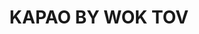 ---
layout: place
title: "KAPAO BY WOK TOV"
permalink: /new-york/monsey/kapao-by-wok-tov.html
stateAbbr: NY
stateName: New York
cityName: Monsey
seo:
  name: "KAPAO BY WOK TOV"
  type: Restaurant
  links: https://kapaonow.com/
description: "KAPAO BY WOK TOV serves delicious sushi in Monsey, New York. Try fresh Japanese dishes for a great dining experience. Available for takeout, delivery, lunch, and dinner."
place_id: ChIJvSbgNIDdwokRjbzY1YnxjB8
photos:
  - name: >-
      places/ChIJvSbgNIDdwokRjbzY1YnxjB8/photos/AeeoHcIcF1gRG1eqGer7mBvzuk5akKXe3fgRkQQ2f-SgmDi1M2MTV75JpTu9-PZ7B4Ofo_CGF9yM2lDpX_cvTwYZXKqAiJI5bkYL8yaVMKD_IK6ZFaWbuJfdbV1Ox3KomrEZBhjRYi_ZEOl0GHOa3rrcIWIofQwqiBK22DEJnRRM-LqD74s_q3f_eWxQ7rWgqi7X8jU-xUDCf7i04SnL4y9brygcYv4CRRIIPukzndyO72Lop8qFvCmtNfDTN2zbTo91OpS5c3rJPJf6_LM1g6q9bpKkz2nGSxwPWiG9q0lzChu1SZPelrURAjnDJW-yKXSe4BYSB_HcDfp7gQt1CSyFM6hDCo8-50bARq6mX2EBuEhj9tF5dOy5TccVY6yGJvswW0aFObPFOj5Kbz1QBDe29F9hh2WVBB9cVgIcAMGOX4knvK_-
    widthPx: 3000
    heightPx: 3549
    authorAttributions:
      - displayName: Menachem S. Brisk
        uri: https://maps.google.com/maps/contrib/100073828565434441803
        photoUri: >-
          https://lh3.googleusercontent.com/a-/ALV-UjXvod87X99X_rCIv7f-Aq2keHIEAI5Uma3uBF6OL7d5eHydIZ9UsQ=s100-p-k-no-mo
    flagContentUri: >-
      https://www.google.com/local/imagery/report/?cb_client=maps_api_places.places_api&image_key=!1e10!2sCIHM0ogKEICAgID-zIv8pAE&hl=en-US
    googleMapsUri: >-
      https://www.google.com/maps/place//data=!3m4!1e2!3m2!1sCIHM0ogKEICAgID-zIv8pAE!2e10!4m2!3m1!1s0x89c2dd8034e026bd:0x1f8cf189d5d8bc8d
  - name: >-
      places/ChIJvSbgNIDdwokRjbzY1YnxjB8/photos/AeeoHcLx7ZU5XH7PBt3TOwTar1km8XEr2SWhpUiN9gu2G7mjhTm6hkaMg_329OhJlHfedJXxJi0Q1wi1F2CTIsTfnWkzSsNEAb7gINJRxnj-ooll3P6uimWr01k-h_eMKufqi98Y63Hzw5OGFn8XaUyrcVYZqPTw2taPOta_fflmx3D9jiOi1u35pBEJkZIWwCQQqcw8Byopwru7QFTy5-1Qtj3Fuq76ETJKaUOa_5mNPae6jRji1xOwYCH7Sl_UiqIM-h3MBLpORqbTH-6m19Pe7oIveZ8WsoPLfC_GTp_RMjjgwqgoU0nR0jQSfkJ0sB99PbFQwGMbRRwS6GWAuGr2I1a09OpgBlZnPRdPd7zPba30DaQ5YzTZfE5xkRnumpxWZxTc_WQbyMqZUFhaHxPgWbUo5Ay6SRVoxnYKUe9KtOeV5g
    widthPx: 3000
    heightPx: 4000
    authorAttributions:
      - displayName: Menachem S. Brisk
        uri: https://maps.google.com/maps/contrib/100073828565434441803
        photoUri: >-
          https://lh3.googleusercontent.com/a-/ALV-UjXvod87X99X_rCIv7f-Aq2keHIEAI5Uma3uBF6OL7d5eHydIZ9UsQ=s100-p-k-no-mo
    flagContentUri: >-
      https://www.google.com/local/imagery/report/?cb_client=maps_api_places.places_api&image_key=!1e10!2sCIHM0ogKEICAgID-zIu8VQ&hl=en-US
    googleMapsUri: >-
      https://www.google.com/maps/place//data=!3m4!1e2!3m2!1sCIHM0ogKEICAgID-zIu8VQ!2e10!4m2!3m1!1s0x89c2dd8034e026bd:0x1f8cf189d5d8bc8d
  - name: >-
      places/ChIJvSbgNIDdwokRjbzY1YnxjB8/photos/AeeoHcJvMm2-VtCD1D5ohRT0MoVHxQQX0FE719QNeKaj77PjvjCh3SOxpHl2NTRcz-hy7NhEyCpIpL7ycwAz9DRy1IVzyP0QXRsvYHXHmF4CbDpPX5mHv-tpdXBVrEU3euQU4p1q8N5H8Ku92_EWAKnPBxFDu2tMs-y6lKlLjAEq0Jw1U8YSFpREAp0NuUAECImQEBb94bSmG37Jw0Z0P7RfjeEJn4S4hSyNkxqLbz3-MyCSkfhzyR4V_4QEx7fSYQUzs8OFM-WGKHrpoW16FJW2zRNCW4OqKF5nU-IxokQZJ4CXF8IdG0m9hgn4BHD-MXKFsLYR8tgKRqvD4B4QnUpnoeAn9tfpv7wuHkoY7FVXbKVYcLoQuIZmHxUWyBPn1m8y4ADs3BZvz6t6IRVUX7jtXGWFiuHVj08StlbG2KG-neSWVQ
    widthPx: 3000
    heightPx: 4000
    authorAttributions:
      - displayName: Menachem S. Brisk
        uri: https://maps.google.com/maps/contrib/100073828565434441803
        photoUri: >-
          https://lh3.googleusercontent.com/a-/ALV-UjXvod87X99X_rCIv7f-Aq2keHIEAI5Uma3uBF6OL7d5eHydIZ9UsQ=s100-p-k-no-mo
    flagContentUri: >-
      https://www.google.com/local/imagery/report/?cb_client=maps_api_places.places_api&image_key=!1e10!2sCIHM0ogKEICAgID-zIvSQA&hl=en-US
    googleMapsUri: >-
      https://www.google.com/maps/place//data=!3m4!1e2!3m2!1sCIHM0ogKEICAgID-zIvSQA!2e10!4m2!3m1!1s0x89c2dd8034e026bd:0x1f8cf189d5d8bc8d
  - name: >-
      places/ChIJvSbgNIDdwokRjbzY1YnxjB8/photos/AeeoHcLGg_edvjF9UeVSz-HSugtVi8U70nSNyiTgqKgzEhwopAhOLXtD7c1mTSBV4bqDs0D8ETvJtj0xM3aJvTttnuVRxpdm2b_X_h2kATz7JzIJTUjFZKqHjdO1j6AXRNypJi2I2G6rcNpis96SUukIqYUxvTLmG5p5KuxJAJXd9Jcy8FpwAhzfPk-b6ljL7XqMqeQ3p5iUR36W9i1603l6I_LGWNelkGw_XqivGlwqQ6iIOkZhlRyH1mcTntUcCxooplR8DyS7EYQpHe51nHv6i2ko5aute0JGx5opb4tXfd3HXBm7pH_maeYsrvwXPLUthnzYbQ6NgZboLIE6nEwSdCln0SxL7aSalamSnPRSjYrkYcLpGsjI1rxa7RZST4cgeJ8zDcDP6m_sQBgxLWjTUsuVxq5pgYuALINw9EohYLl6DZ66
    widthPx: 3024
    heightPx: 4032
    authorAttributions:
      - displayName: Yossi
        uri: https://maps.google.com/maps/contrib/114971807122993711885
        photoUri: >-
          https://lh3.googleusercontent.com/a-/ALV-UjWqgqyyMA_2Qg--c49dKZeM8syYxGDpoxvHAiLyV063L3T4FdHHNQ=s100-p-k-no-mo
    flagContentUri: >-
      https://www.google.com/local/imagery/report/?cb_client=maps_api_places.places_api&image_key=!1e10!2sCIHM0ogKEICAgICloY79sAE&hl=en-US
    googleMapsUri: >-
      https://www.google.com/maps/place//data=!3m4!1e2!3m2!1sCIHM0ogKEICAgICloY79sAE!2e10!4m2!3m1!1s0x89c2dd8034e026bd:0x1f8cf189d5d8bc8d
  - name: >-
      places/ChIJvSbgNIDdwokRjbzY1YnxjB8/photos/AeeoHcIgQsEUcArNKbiTNDXquT0jXQ-S7ajFe6FoJYmRZcSOX5gg4g9_sMA2DLWLr6Nh_5FrRAvwbxflm66T6kjwUEyornt9Pxg847Vk6FjvzK7RuNEy5_mt29rXusG4Ty-qDM04tYDu9R8j5STwsRk0ZkS5HXDkRHfJJozWqG6HdG_IJ8vDJ6HRxFwvRz_yFsPlP0NgqHlALO_B70BnyoHoR3BjgFtq_QLNVOlmXFU9rvg0tuQVUygk79SmS1SVa2ps2QdMdFhzHLgEuhJ7KooPPNCUnGSkkgVWOND80aHHrYoWmPkXL6dXuIJL8sXFpx0rrz2AKDYXK_hLtAcGlX3-BAYeeQBy-ZNVPKng0ck0zb9tUFyCGX_t2kd4kq-ZrCsCgOS6qyR0XJ_2Pvbjd5JyqD5rJLYqGm8gSi5mes31gZYULg
    widthPx: 4000
    heightPx: 2252
    authorAttributions:
      - displayName: Elimeir Adelman
        uri: https://maps.google.com/maps/contrib/106115891418994594412
        photoUri: >-
          https://lh3.googleusercontent.com/a/ACg8ocKQBg0PgH8cmHxIwofCyCYrOZc0bTBeFPAqgqcbeU2zL4aOFQ=s100-p-k-no-mo
    flagContentUri: >-
      https://www.google.com/local/imagery/report/?cb_client=maps_api_places.places_api&image_key=!1e10!2sCIHM0ogKEICAgICB7duaJw&hl=en-US
    googleMapsUri: >-
      https://www.google.com/maps/place//data=!3m4!1e2!3m2!1sCIHM0ogKEICAgICB7duaJw!2e10!4m2!3m1!1s0x89c2dd8034e026bd:0x1f8cf189d5d8bc8d
  - name: >-
      places/ChIJvSbgNIDdwokRjbzY1YnxjB8/photos/AeeoHcLNIRmlqjbh9lAGGkWQnOMwzQQ0tcaglVndraCnnaM2UurgCwLUAiXzAJ8-JE0afqB--hYV5VvZoE4SpUntHPgJIm81PQScIXQjtMY5GZkC4XrMSEwYpf68BX56L4ckLrzMUTQ8koRmAKybxzET2AQrOOUWDaB_ThCBFN44zjuUzi21ivRnsFDYsCrXQi7q32pIdLNxquK2lceiCO4bwzZfmnY61UtqIKRmbmfbhgRZ92rZ5zUHtDY9nhFRStimETuUqwFER3QX1Za5lunpfMV7CkI3vSHN721YWKz0mm5XsjtAnaMb5qpLk8eUX37CcFu3RB1lPdXwHy7qPLQ0EJppp16bA3kMWlMScbgvwonSqND2HnvYAsAR_rLK-NW6aOoBLKBKKZev7bKOx9VQ84gaWqtpRtZNQ9YcrbPQaq6FZw
    widthPx: 3600
    heightPx: 4800
    authorAttributions:
      - displayName: Yossi
        uri: https://maps.google.com/maps/contrib/114971807122993711885
        photoUri: >-
          https://lh3.googleusercontent.com/a-/ALV-UjWqgqyyMA_2Qg--c49dKZeM8syYxGDpoxvHAiLyV063L3T4FdHHNQ=s100-p-k-no-mo
    flagContentUri: >-
      https://www.google.com/local/imagery/report/?cb_client=maps_api_places.places_api&image_key=!1e10!2sCIHM0ogKEICAgICloY79dA&hl=en-US
    googleMapsUri: >-
      https://www.google.com/maps/place//data=!3m4!1e2!3m2!1sCIHM0ogKEICAgICloY79dA!2e10!4m2!3m1!1s0x89c2dd8034e026bd:0x1f8cf189d5d8bc8d
  - name: >-
      places/ChIJvSbgNIDdwokRjbzY1YnxjB8/photos/AeeoHcJQgfLOZCTKCLUffzWy4tZ1r-C1Ys3MiudBrdYOBF_3aWGi472DXxupnfxpgp3ntsdD424p739eFoatNP3DwUVNY9qE_RRm2Zg0VsoCUFJmwR3j03T7SuWMzI7WwKCSjEXG36ih5rErtXIcDOlXC8y0sVJUtJY8J5qTaDICWEou2DbExG92zd2u1VJWBxKgJ_xf5EATWy0zE8gCF0jG92218X-axq3wZ3d_4QvR1vuKQYsKzPlFXMg50hFJPObWJdfDU4zmeOVsZMhSzu3c2v-N12oQZCvORZ0zYmsSRP-BJkouVEfUIXdR1bkq2f155W3p1jvERUj71LQdW43QuZTI-L9_ipTh4KFFXwTarODbx0U1TEvTYPCRBBbTzlZ9r83WFKFqM1KQqv6Tdjob5FiihZtcdwj3SgdDE9SijiWs6CoU
    widthPx: 3000
    heightPx: 4000
    authorAttributions:
      - displayName: Menachem S. Brisk
        uri: https://maps.google.com/maps/contrib/100073828565434441803
        photoUri: >-
          https://lh3.googleusercontent.com/a-/ALV-UjXvod87X99X_rCIv7f-Aq2keHIEAI5Uma3uBF6OL7d5eHydIZ9UsQ=s100-p-k-no-mo
    flagContentUri: >-
      https://www.google.com/local/imagery/report/?cb_client=maps_api_places.places_api&image_key=!1e10!2sCIHM0ogKEICAgID-zIv8rAE&hl=en-US
    googleMapsUri: >-
      https://www.google.com/maps/place//data=!3m4!1e2!3m2!1sCIHM0ogKEICAgID-zIv8rAE!2e10!4m2!3m1!1s0x89c2dd8034e026bd:0x1f8cf189d5d8bc8d
  - name: >-
      places/ChIJvSbgNIDdwokRjbzY1YnxjB8/photos/AeeoHcJ3EvHHG1r2wrA3O3fF4onkIarfEoPayhYH7y6LbH8XFqjvpgjvD09YETvFed5g14DtlnQRmRnhgbBvWkH7Jy0CYDAz3PM9DfGLJcqlDX6pVs8ROXWBq2MxBe-4pkr0oN-IWNj3txEGFdx3Rx_D-Qt_RmzB6E1uyY0uOqV1yZIX-gYKXV7sphA-D93q59dq6RCzzVuVqtDBdEmMFzPtaIitLhyfGa2D2AGqWiVD9chLlfQ02qSVROVte6vp3lvRBfYKNFIp2Qxj6Ql1s2xnd983syjc7Bv9Cw3ny7An7lqzq4fjl8H_mqyOtnLoQ4g0DrH-KXBfLynK2EgXfp3322Xc5gvFvD9IV1mgiTno_dvn3X8C0xdc41c4wCIgpLVH9eF5M9NZWO04drnh8IJQdbNSEHLZNO5XZsU3dSvFSSlkLfwC
    widthPx: 3000
    heightPx: 4000
    authorAttributions:
      - displayName: Menachem S. Brisk
        uri: https://maps.google.com/maps/contrib/100073828565434441803
        photoUri: >-
          https://lh3.googleusercontent.com/a-/ALV-UjXvod87X99X_rCIv7f-Aq2keHIEAI5Uma3uBF6OL7d5eHydIZ9UsQ=s100-p-k-no-mo
    flagContentUri: >-
      https://www.google.com/local/imagery/report/?cb_client=maps_api_places.places_api&image_key=!1e10!2sCIHM0ogKEICAgID-zIu85AE&hl=en-US
    googleMapsUri: >-
      https://www.google.com/maps/place//data=!3m4!1e2!3m2!1sCIHM0ogKEICAgID-zIu85AE!2e10!4m2!3m1!1s0x89c2dd8034e026bd:0x1f8cf189d5d8bc8d
  - name: >-
      places/ChIJvSbgNIDdwokRjbzY1YnxjB8/photos/AeeoHcIZn3f60lbtD2e2hj1wrjt45qCz8Cq_lqytpCCbS-T-cc4nZyYeK-8tvrWNedF_dYkyOQwsO4QDuqGF0Owjub5kKKZNwHAyKrzRheOrdv7KjxzQr5sCzM4HrRNLspiJ8H0aN99_B6lznOoK0f0hsIqXe0V7P4EyVE_Ly0OAtECSPWgk8CCiNXM1xbkTZL_EOwi7ErIZQ2cQT2lqWP-hR8N_YCBQ2tyq10HowU_e4gD-0lR61bBZfJDPH-3NMaPJhVW26Ga3nBcWMf3gU0fItugBxYJNO0UaStGUZLaCvaLRv-US2DN5GYarZ0cVve31NP-JEa80nn-gB3gtO-sEuDRLLybGQJB80g6NZ5Up9ZGmvxSJnQvylH5AA9FQTurSaumOgR8xMyt2hnE52CgWTVj2qJeuKeCN5NMEdMwOfy44h_o
    widthPx: 3000
    heightPx: 3902
    authorAttributions:
      - displayName: Menachem S. Brisk
        uri: https://maps.google.com/maps/contrib/100073828565434441803
        photoUri: >-
          https://lh3.googleusercontent.com/a-/ALV-UjXvod87X99X_rCIv7f-Aq2keHIEAI5Uma3uBF6OL7d5eHydIZ9UsQ=s100-p-k-no-mo
    flagContentUri: >-
      https://www.google.com/local/imagery/report/?cb_client=maps_api_places.places_api&image_key=!1e10!2sCIHM0ogKEICAgID-zIuMnwE&hl=en-US
    googleMapsUri: >-
      https://www.google.com/maps/place//data=!3m4!1e2!3m2!1sCIHM0ogKEICAgID-zIuMnwE!2e10!4m2!3m1!1s0x89c2dd8034e026bd:0x1f8cf189d5d8bc8d
  - name: >-
      places/ChIJvSbgNIDdwokRjbzY1YnxjB8/photos/AeeoHcKPCZR-eLh493cyMZqU8K_OkHQ-HEuQw3IUQLGujHHiEhXk072zQkkhalZRwkgHy3IoONHLbjM4JZBA9EX29GVNODPi53RXzYOPsUbfoXMbpGFtHWqkON8853tEi6SK5zoQjCou2kd25HGX-Hfk37978Ee7oXX2UQPn3Qa8yskznwp03P71lJqKX9w3la0wWVn5XAPLmA5hGAxGiuaHCkBTXe4WhmSp8B74doXW3EhK9l9dPuLXIv3uQfGXeoT2TV2guXgwiX6lGXkDxnrpR-RsX3gqIcCUijGBxyN9sHAHHGrGEJ4Vxwa6lqojqVddDdTj-SJejV3ZWCEl81EHU4cvuKL0C7Rupu2XB8PMLIsai_69ttw07jzbDIp6bqW0TL7xZyrV4glQmEYk5R81Gi3sC3joWmE99bhsvf0Yk50TwA
    widthPx: 3000
    heightPx: 4000
    authorAttributions:
      - displayName: Menachem S. Brisk
        uri: https://maps.google.com/maps/contrib/100073828565434441803
        photoUri: >-
          https://lh3.googleusercontent.com/a-/ALV-UjXvod87X99X_rCIv7f-Aq2keHIEAI5Uma3uBF6OL7d5eHydIZ9UsQ=s100-p-k-no-mo
    flagContentUri: >-
      https://www.google.com/local/imagery/report/?cb_client=maps_api_places.places_api&image_key=!1e10!2sCIHM0ogKEICAgID-zIu8Tg&hl=en-US
    googleMapsUri: >-
      https://www.google.com/maps/place//data=!3m4!1e2!3m2!1sCIHM0ogKEICAgID-zIu8Tg!2e10!4m2!3m1!1s0x89c2dd8034e026bd:0x1f8cf189d5d8bc8d
address: 455 NY-306, Monsey, NY 10952, USA
street: 455 NY-306
city: Monsey
state: NY
zip: '10952'
country: USA
neighborhood: null
latitude: '41.156737'
longitude: '-74.070798'
accessibility_options:
  wheelchairAccessibleParking: true
  wheelchairAccessibleEntrance: true
  wheelchairAccessibleRestroom: true
  wheelchairAccessibleSeating: true
business_status: OPERATIONAL
name: KAPAO BY WOK TOV
google_maps_links:
  directionsUri: >-
    https://www.google.com/maps/dir//''/data=!4m7!4m6!1m1!4e2!1m2!1m1!1s0x89c2dd8034e026bd:0x1f8cf189d5d8bc8d!3e0
  placeUri: https://maps.google.com/?cid=2273457486215822477
  writeAReviewUri: >-
    https://www.google.com/maps/place//data=!4m3!3m2!1s0x89c2dd8034e026bd:0x1f8cf189d5d8bc8d!12e1
  reviewsUri: >-
    https://www.google.com/maps/place//data=!4m4!3m3!1s0x89c2dd8034e026bd:0x1f8cf189d5d8bc8d!9m1!1b1
  photosUri: >-
    https://www.google.com/maps/place//data=!4m3!3m2!1s0x89c2dd8034e026bd:0x1f8cf189d5d8bc8d!10e5
primary_type: Chinese Restaurant
opening_hours:
  regular: null
  current: null
secondary_opening_hours:
  regular:
    weekdayDescriptions: null
    type: null
  current:
    weekdayDescriptions: null
    type: null
phone: (845) 354-7929
price_level: PRICE_LEVEL_MODERATE
price_range: $10 &ndash; $20
rating: '3.9'
rating_count: 94
website: https://kapaonow.com/
reviews:
  - name: >-
      places/ChIJvSbgNIDdwokRjbzY1YnxjB8/reviews/ChdDSUhNMG9nS0VJQ0FnSUNSdnVLVjJnRRAB
    relativePublishTimeDescription: 2 years ago
    rating: 4
    text:
      text: >-
        The place was very clean, the food came quick. As far as taste- the most
        important thing- 4 out of 5. Decent.
      languageCode: en
    originalText:
      text: >-
        The place was very clean, the food came quick. As far as taste- the most
        important thing- 4 out of 5. Decent.
      languageCode: en
    authorAttribution:
      displayName: Schmuly Gluck
      uri: https://www.google.com/maps/contrib/105089850982715967971/reviews
      photoUri: >-
        https://lh3.googleusercontent.com/a/ACg8ocIlrCJiTMHMRKHCdxgVqS9kMD4pVEN-ZUpJuBT6zU1p76_15Q=s128-c0x00000000-cc-rp-mo-ba4
    publishTime: '2023-04-03T01:34:15.055638Z'
    flagContentUri: >-
      https://www.google.com/local/review/rap/report?postId=ChdDSUhNMG9nS0VJQ0FnSUNSdnVLVjJnRRAB&d=17924085&t=1
    googleMapsUri: >-
      https://www.google.com/maps/reviews/data=!4m6!14m5!1m4!2m3!1sChdDSUhNMG9nS0VJQ0FnSUNSdnVLVjJnRRAB!2m1!1s0x89c2dd8034e026bd:0x1f8cf189d5d8bc8d
  - name: >-
      places/ChIJvSbgNIDdwokRjbzY1YnxjB8/reviews/ChdDSUhNMG9nS0VJQ0FnSUNIenJMUW93RRAB
    relativePublishTimeDescription: 7 months ago
    rating: 5
    text:
      text: >-
        This spot truly is a hidden gem! The food is flavorful, authentic, and
        prepared with high-quality ingredients. From the crispy spring rolls to
        the perfectly seasoned sesame chicken, every dish was a hit. The
        portions are generous, and the service is fast and friendly. It’s rare
        to find such a great kosher spot with this level of variety and flavor.
        Definitely a go-to for kosher Chinese cuisine!
      languageCode: en
    originalText:
      text: >-
        This spot truly is a hidden gem! The food is flavorful, authentic, and
        prepared with high-quality ingredients. From the crispy spring rolls to
        the perfectly seasoned sesame chicken, every dish was a hit. The
        portions are generous, and the service is fast and friendly. It’s rare
        to find such a great kosher spot with this level of variety and flavor.
        Definitely a go-to for kosher Chinese cuisine!
      languageCode: en
    authorAttribution:
      displayName: Sam Lovi
      uri: https://www.google.com/maps/contrib/114729333324290623233/reviews
      photoUri: >-
        https://lh3.googleusercontent.com/a-/ALV-UjU2rMlE6nLhGwK7RxLC694piaHXgPX9z2qrnxDseJ16srzd7NhoDg=s128-c0x00000000-cc-rp-mo-ba4
    publishTime: '2024-09-06T02:51:52.193768Z'
    flagContentUri: >-
      https://www.google.com/local/review/rap/report?postId=ChdDSUhNMG9nS0VJQ0FnSUNIenJMUW93RRAB&d=17924085&t=1
    googleMapsUri: >-
      https://www.google.com/maps/reviews/data=!4m6!14m5!1m4!2m3!1sChdDSUhNMG9nS0VJQ0FnSUNIenJMUW93RRAB!2m1!1s0x89c2dd8034e026bd:0x1f8cf189d5d8bc8d
  - name: >-
      places/ChIJvSbgNIDdwokRjbzY1YnxjB8/reviews/ChZDSUhNMG9nS0VJQ0FnSUNmd2ZYU1JBEAE
    relativePublishTimeDescription: 3 months ago
    rating: 1
    text:
      text: >-
        not the best clean place to eat. stingy with napkins and other things.
        many times they mess up ur orders and dont want to accomedate u. very
        slow in taking orders, even when they have tons of ppl there
      languageCode: en
    originalText:
      text: >-
        not the best clean place to eat. stingy with napkins and other things.
        many times they mess up ur orders and dont want to accomedate u. very
        slow in taking orders, even when they have tons of ppl there
      languageCode: en
    authorAttribution:
      displayName: nj prj
      uri: https://www.google.com/maps/contrib/106139602362118187799/reviews
      photoUri: >-
        https://lh3.googleusercontent.com/a/ACg8ocKwaGgx58Hj3WD3KzQ7ansoZMpOEXiLBKRE3WQkqoNuNSPgJQ=s128-c0x00000000-cc-rp-mo
    publishTime: '2024-12-29T18:33:39.903481Z'
    flagContentUri: >-
      https://www.google.com/local/review/rap/report?postId=ChZDSUhNMG9nS0VJQ0FnSUNmd2ZYU1JBEAE&d=17924085&t=1
    googleMapsUri: >-
      https://www.google.com/maps/reviews/data=!4m6!14m5!1m4!2m3!1sChZDSUhNMG9nS0VJQ0FnSUNmd2ZYU1JBEAE!2m1!1s0x89c2dd8034e026bd:0x1f8cf189d5d8bc8d
  - name: >-
      places/ChIJvSbgNIDdwokRjbzY1YnxjB8/reviews/ChdDSUhNMG9nS0VJQ0FnSUQzb0lxQmlRRRAB
    relativePublishTimeDescription: 5 months ago
    rating: 1
    text:
      text: >-
        Food is not so tasty. Lunch specials are 13 dollars and u get a tiny
        container.  Very unhappy . Soup was plain water with pasta eww not
        recommended
      languageCode: en
    originalText:
      text: >-
        Food is not so tasty. Lunch specials are 13 dollars and u get a tiny
        container.  Very unhappy . Soup was plain water with pasta eww not
        recommended
      languageCode: en
    authorAttribution:
      displayName: Sara Eisenbach
      uri: https://www.google.com/maps/contrib/115586151629632892489/reviews
      photoUri: >-
        https://lh3.googleusercontent.com/a/ACg8ocLMRK2Kf6FiiLlwXJ3fEjgT3e7MdllaunUXnSxhBI2AKvax6w=s128-c0x00000000-cc-rp-mo
    publishTime: '2024-11-11T04:05:54.635961Z'
    flagContentUri: >-
      https://www.google.com/local/review/rap/report?postId=ChdDSUhNMG9nS0VJQ0FnSUQzb0lxQmlRRRAB&d=17924085&t=1
    googleMapsUri: >-
      https://www.google.com/maps/reviews/data=!4m6!14m5!1m4!2m3!1sChdDSUhNMG9nS0VJQ0FnSUQzb0lxQmlRRRAB!2m1!1s0x89c2dd8034e026bd:0x1f8cf189d5d8bc8d
  - name: >-
      places/ChIJvSbgNIDdwokRjbzY1YnxjB8/reviews/ChZDSUhNMG9nS0VJQ0FnSUNhcXNuS1JnEAE
    relativePublishTimeDescription: 3 years ago
    rating: 5
    text:
      text: >-
        Great location with a professional staff and great service mixed
        together with excellent food equal to an amazing lunch special that's
        not to be missed!
      languageCode: en
    originalText:
      text: >-
        Great location with a professional staff and great service mixed
        together with excellent food equal to an amazing lunch special that's
        not to be missed!
      languageCode: en
    authorAttribution:
      displayName: Elimeir Adelman
      uri: https://www.google.com/maps/contrib/106115891418994594412/reviews
      photoUri: >-
        https://lh3.googleusercontent.com/a/ACg8ocKQBg0PgH8cmHxIwofCyCYrOZc0bTBeFPAqgqcbeU2zL4aOFQ=s128-c0x00000000-cc-rp-mo-ba5
    publishTime: '2021-07-28T14:56:54.881328Z'
    flagContentUri: >-
      https://www.google.com/local/review/rap/report?postId=ChZDSUhNMG9nS0VJQ0FnSUNhcXNuS1JnEAE&d=17924085&t=1
    googleMapsUri: >-
      https://www.google.com/maps/reviews/data=!4m6!14m5!1m4!2m3!1sChZDSUhNMG9nS0VJQ0FnSUNhcXNuS1JnEAE!2m1!1s0x89c2dd8034e026bd:0x1f8cf189d5d8bc8d
parking_options:
  freeParkingLot: true
  freeStreetParking: true
payment_options:
  acceptsCreditCards: true
  acceptsCashOnly: false
allow_dogs: null
curbside_pickup: null
delivery: true
dine_in: true
good_for_children: true
good_for_groups: null
good_for_sports: false
live_music: false
menu_for_children: true
outdoor_seating: true
reservable: null
restroom: true
serves_beer: false
serves_breakfast: null
serves_brunch: null
serves_cocktails: false
serves_coffee: false
serves_dinner: true
serves_dessert: null
serves_lunch: true
serves_vegetarian_food: true
serves_wine: false
takeout: true
summary: null

---